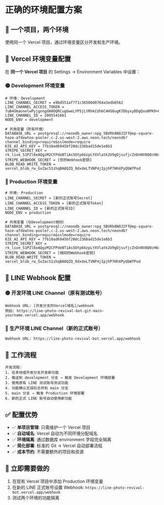 # 正确的环境配置方案

## 🎯 一个项目，两个环境

使用同一个 Vercel 项目，通过环境变量区分开发和生产环境。

## 🔑 Vercel 环境变量配置

在 **同一个 Vercel 项目** 的 Settings → Environment Variables 中设置：

### 🟡 Development 环境变量
```env
# 环境: Development
LINE_CHANNEL_SECRET = e9bd551af7f1c36500d0764a3edb6562
LINE_CHANNEL_ACCESS_TOKEN = 7uB4UmaonelwPyjgnngdA0OQRCugGweLYP5jLYRhkCUh6C4HS8ugK7DbyxyDDgQxo0PK9+GljmxVPW3EHv+QPsrzToEmrz12ERPNEimHmV6rIIwNWj6Qpo8yep6NyMmWyYfLtAbvvdvBMnU2EjpmZQdB04t89/1O/w1cDnyilFU=
LINE_CHANNEL_ID = 2005541661
NODE_ENV = development

# 共用变量（所有环境）
DATABASE_URL = postgresql://neondb_owner:npg_5BVRk8NOJIFf@ep-square-haze-afdewteo-pooler.c-2.us-west-2.aws.neon.tech/neondb?channel_binding=require&sslmode=require
KIE_AI_API_KEY = 77b10ad6945bf20dc236bad15de1e6b3
STRIPE_SECRET_KEY = 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
STRIPE_WEBHOOK_SECRET = [您的Webhook密钥]
BLOB_READ_WRITE_TOKEN = vercel_blob_rw_GvZacS1zhqBA8QZQ_9dxdeLTVNP4jIpjhP7HhXPyQbWfPod
```

### 🔴 Production 环境变量
```env
# 环境: Production  
LINE_CHANNEL_SECRET = [新的正式账号Secret]
LINE_CHANNEL_ACCESS_TOKEN = [新的正式账号Token]
LINE_CHANNEL_ID = [新的正式账号ID]
NODE_ENV = production

# 共用变量（与Development相同）
DATABASE_URL = postgresql://neondb_owner:npg_5BVRk8NOJIFf@ep-square-haze-afdewteo-pooler.c-2.us-west-2.aws.neon.tech/neondb?channel_binding=require&sslmode=require
KIE_AI_API_KEY = 77b10ad6945bf20dc236bad15de1e6b3
STRIPE_SECRET_KEY = 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
STRIPE_WEBHOOK_SECRET = [相同的Webhook密钥]
BLOB_READ_WRITE_TOKEN = vercel_blob_rw_GvZacS1zhqBA8QZQ_9dxdeLTVNP4jIpjhP7HhXPyQbWfPod
```

## 📱 LINE Webhook 配置

### 🟡 开发环境 LINE Channel（原有测试账号）
```
Webhook URL: [开发分支的Vercel域名]/webhook
例如: https://line-photo-revival-bot-git-main-yourname.vercel.app/webhook
```

### 🔴 生产环境 LINE Channel（新的正式账号）
```
Webhook URL: https://line-photo-revival-bot.vercel.app/webhook
```

## 🚀 工作流程

```
开发流程:
1. 在本地或开发分支开发新功能
2. 推送到 development 分支 → 触发 Development 环境部署
3. 使用原有 LINE 测试账号测试功能
4. 功能确认无误后合并到 main 分支
5. main 分支 → 触发 Production 环境部署
6. 新的正式 LINE 账号自动使用新功能
```

## ✅ 配置优势

- ✅ **单项目管理**: 只需维护一个 Vercel 项目
- ✅ **自动域名**: Vercel 自动为不同环境分配域名
- ✅ **环境隔离**: 通过数据库 environment 字段完全隔离
- ✅ **简化部署**: 标准的 Git → Vercel 自动部署流程
- ✅ **成本节约**: 不需要额外的项目和资源

## 🔧 立即需要做的

1. 在现有 Vercel 项目中添加 Production 环境变量
2. 在新的 LINE 正式账号设置 Webhook: `https://line-photo-revival-bot.vercel.app/webhook`
3. 测试两个环境的功能隔离 
